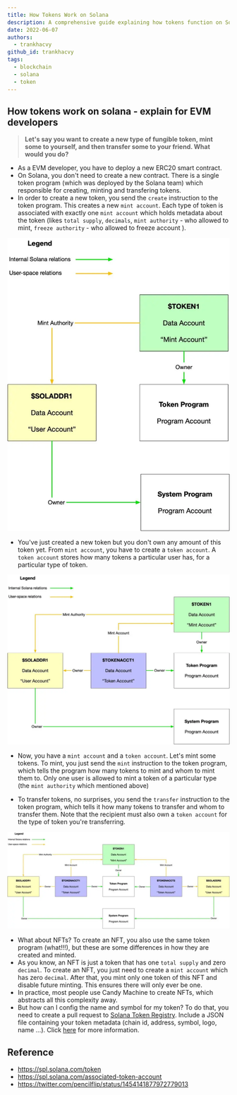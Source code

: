 ```yaml
---
title: How Tokens Work on Solana
description: A comprehensive guide explaining how tokens function on Solana, comparing it with EVM-based tokens. This article covers the creation of fungible tokens and NFTs, minting process, token transfers, and key differences in token management between Solana and EVM blockchains.
date: 2022-06-07
authors:
  - trankhacvy
github_id: trankhacvy
tags:
  - blockchain
  - solana
  - token
---
```


## How tokens work on solana - explain for EVM developers

> **Let's say you want to create a new type of fungible token, mint some to yourself, and then transfer some to your friend. What would you do?**

- As a EVM developer, you have to deploy a new ERC20 smart contract.
- On Solana, you don't need to create a new contract. There is a single token program (which was deployed by the Solana team) which responsible for creating, minting and transfering tokens.
- In order to create a new token, you send the `create` instruction to the token program. This creates a new `mint account`. Each type of token is associated with exactly one `mint account` which holds metadata about the token (likes `total supply`, `decimals`, `mint authority` - who allowed to mint, `freeze authority` - who allowed to freeze account ).

![](assets/how-tokens-work-on-solana_vuocgc7h.png.webp)

- You've just created a new token but you don't own any amount of this token yet. From `mint account`, you have to create a `token account`. A `token account` stores how many tokens a particular user has, for a particular type of token.

![](assets/how-tokens-work-on-solana_jrckbifh.webp)

- Now, you have a `mint account` and a `token account`. Let's mint some tokens. To mint, you just send the `mint` instruction to the token program, which tells the program how many tokens to mint and whom to mint them to. Only one user is allowed to mint a token of a particular type (the `mint authority` which mentioned above)

- To transfer tokens, no surprises, you send the `transfer` instruction to the token program, which tells it how many tokens to transfer and whom to transfer them. Note that the recipient must also own a `token account` for the type of token you're transferring.

![](assets/how-tokens-work-on-solana_c2fz6whh.webp)

- What about NFTs? To create an NFT, you also use the same token program (what!!!), but these are some differences in how they are created and minted.
- As you know, an NFT is just a token that has one `total supply` and zero `decimal`. To create an NFT, you just need to create a `mint account` which has zero `decimal`. After that, you mint only one token of this NFT and disable future minting. This ensures there will only ever be one.
- In practice, most people use Candy Machine to create NFTs, which abstracts all this complexity away.
- But how can I config the name and symbol for my token? To do that, you need to create a pull request to [Solana Token Registry](https://github.com/solana-labs/token-list). Include a JSON file containing your token metadata (chain id, address, symbol, logo, name ...). Click [here](https://github.com/solana-labs/token-list) for more information.

## Reference

- <https://spl.solana.com/token>
- <https://spl.solana.com/associated-token-account>
- <https://twitter.com/pencilflip/status/1454141877972779013>

